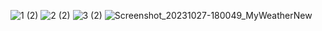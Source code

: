 ![1 (2)](https://github.com/SahibMobDev/MyWeatherNew/assets/87577579/7c9c4a24-1414-4fff-945d-7865ce240a93)
![2 (2)](https://github.com/SahibMobDev/MyWeatherNew/assets/87577579/5919cf51-44ff-438d-8b29-550199627082)
![3 (2)](https://github.com/SahibMobDev/MyWeatherNew/assets/87577579/a6be27df-ec9b-4889-9ffd-6b1f36fc4e04)
![Screenshot_20231027-180049_MyWeatherNew](https://github.com/SahibMobDev/MyWeatherNew/assets/87577579/25a5e1e7-fbd8-42c0-a68a-5584c120c5bb)
